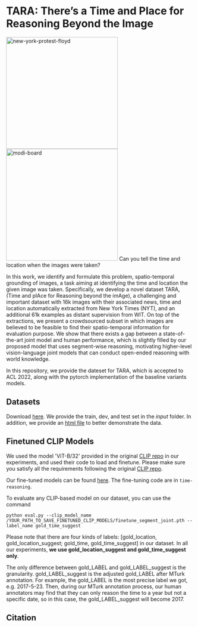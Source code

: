 # TARA: There’s a Time and Place for Reasoning Beyond the Image
<p float="left">
<img src="https://user-images.githubusercontent.com/31453585/153289234-12495801-6dbc-4660-b513-f18b1a16dc42.jpg" alt="new-york-protest-floyd" width="300">
<img src="https://user-images.githubusercontent.com/31453585/153289545-0df21366-644b-488d-8835-1c69e8a5a0d4.jpg" alt="modi-board" width="300"/>
 Can you tell the time and location when the images were taken?
</p>
 

In this work, we identify and formulate this problem, spatio-temporal grounding of images, a task aiming at identifying the time and location the given image was taken. Specifically, we develop a novel dataset TARA, (Time and plAce for Reasoning beyond the imAge), a challenging and important dataset with 16k images with their associated news, time and location automatically extracted from New York Times (NYT), and an additional 61k examples as distant supervision from WIT. On top of the extractions, we present a crowdsourced subset in which images are believed to be feasible to find their spatio-temporal information for evaluation purpose. We show that there exists a  gap between a state-of-the-art joint model and human performance, which is slightly filled by our proposed model that uses segment-wise reasoning, motivating higher-level vision-language joint models that can conduct open-ended reasoning with world knowledge.


In this repository, we provide the dateset for TARA, which is accepted to ACL 2022, along with the pytorch implementation of the baseline variants models.


## Datasets ##
Download [here](https://drive.google.com/drive/folders/1KNcEN3yvhki4XNIfg-t5mXlQZvS1h1XA?usp=sharing).
We provide the train, dev, and test set in the <i>input</i> folder. In addition, we provide an [html file](https://drive.google.com/file/d/1yVZtFZvtoCc8-3xxpPAsrvvapeaIKR_5/view?usp=sharing) to better demonstrate the data.
<!-- 
<details>
  <summary>Show example data in the Development Set.</summary>
  
  ### Heading
  1. A numbered
  2. list
     * With some
     * Sub bullets
</details> -->

## Finetuned CLIP Models ##

We used the model 'ViT-B/32' provided in the original [CLIP repo](https://github.com/openai/CLIP) in our experiments, and used their code to load and finetune. 
Please make sure you satisfy all the requirements following the original [CLIP repo](https://github.com/openai/CLIP).

Our fine-tuned models can be found [here](https://drive.google.com/drive/folders/1KNcEN3yvhki4XNIfg-t5mXlQZvS1h1XA?usp=sharing). The fine-tuning code are in ```time-reasoning```.

To evaluate any CLIP-based model on our dataset, you can use the command
```
python eval.py --clip_model_name /YOUR_PATH_TO_SAVE_FINETUNED_CLIP_MODELS/finetune_segment_joint.pth --label_name gold_time_suggest
```


Please note that there are four kinds of labels: [gold_location,	gold_location_suggest; gold_time,	gold_time_suggest] in our dataset. In all our experiments, <b> we use gold_location_suggest and gold_time_suggest only</b>. 

The only difference between gold_LABEL and gold_LABEL_suggest is the granularity. gold_LABEL_suggest is the adjusted gold_LABEL after MTurk annotation. For example, the gold_LABEL is the most precise label we got, e.g. 2017-5-23. Then, during our MTurk annotation process, our human annotators may find that they can only reason the time to a year but not a specific date, so in this case, the gold_LABEL_suggest will become 2017. 

<!-- ## Requirements ## -->

## Citation ##

